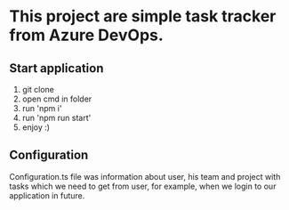 # This project are simple task tracker from Azure DevOps.

## Start application
1. git clone
2. open cmd in folder
3. run 'npm i'
4. run 'npm run start'
5. enjoy :)

## Configuration

Configuration.ts file was information about user, his team and project with tasks which we need to get from user, for example, when we login to our application in future.
